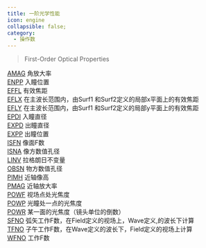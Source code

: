 ```yaml
---
title: 一阶光学性能
icon: engine
collapsible: false;
category:
  - 操作数
---
```


> First-Order Optical Properties

[AMAG](AMAG.md  "Zemax 操作数 AMAG") 角放大率<br />[ENPP](ENPP.md  "Zemax 操作数 ENPP") 入瞳位置<br />[EFFL](EFFL.md  "Zemax 操作数 EFFL") 有效焦距<br />[EFLX](EFLX.md  "Zemax 操作数 EFLX") 在主波长范围内，由Surf1 和Surf2定义的局部x平面上的有效焦距<br />[EFLY](EFLY.md  "Zemax 操作数 EFLY") 在主波长范围内，由Surf1 和Surf2定义的局部y平面上的有效焦距<br />[EPDI](EPDI.md  "Zemax 操作数 EPDI") 入瞳直径<br />[EXPD](EXPD.md  "Zemax 操作数 EXPD") 出瞳直径<br />[EXPP](EXPP.md  "Zemax 操作数 EXPP") 出瞳位置<br />[ISFN](ISFN.md  "Zemax 操作数 ISFN") 像面F数<br />[ISNA](ISNA.md  "Zemax 操作数 ISNA") 像方数值孔径<br />[LINV](LINV.md  "Zemax 操作数 LINV") 拉格朗日不变量<br />[OBSN](OBSN.md  "Zemax 操作数 OBSN") 物方数值孔径<br />[PIMH](PIMH.md  "Zemax 操作数 PIMH") 近轴像高<br />[PMAG](PMAG.md  "Zemax 操作数 PMAG") 近轴放大率<br />[POWF](POWF.md  "Zemax 操作数 POWF") 视场点处光焦度<br />[POWP](POWP.md  "Zemax 操作数 POWP") 光瞳处一点的光焦度<br />[POWR](POWR.md  "Zemax 操作数 POWR") 某一面的光焦度（镜头单位的倒数）<br />[SFNO](SFNO.md  "Zemax 操作数 SFNO") 弧矢工作F数，在Field定义的视场上，Wave定义,的波长下计算<br />[TFNO](TFNO.md  "Zemax 操作数 TFNO") 子午工作F数，在Wave定义的波长下，Field定义的视场上计算<br />[WFNO](WFNO.md  "Zemax 操作数 WFNO") 工作F数<br />